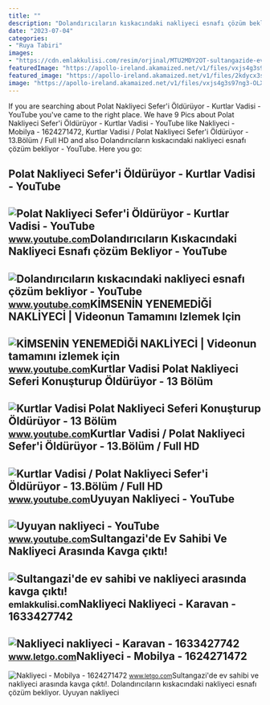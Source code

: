 ```yaml
---
title: ""
description: "Dolandırıcıların kıskacındaki nakliyeci esnafı çözüm bekliyor"
date: "2023-07-04"
categories:
- "Ruya Tabiri"
images:
- "https://cdn.emlakkulisi.com/resim/orjinal/MTU2MDY2OT-sultangazide-ev-sahibi-ve-nakliyeci-arasinda-kavga-cikti.jpg"
featuredImage: "https://apollo-ireland.akamaized.net/v1/files/vxjs4g3s97ng3-OLXAUTOTR/image"
featured_image: "https://apollo-ireland.akamaized.net/v1/files/2kdycx3sci4g1-OLXAUTOTR/image"
image: "https://apollo-ireland.akamaized.net/v1/files/vxjs4g3s97ng3-OLXAUTOTR/image"
---
```


If you are searching about Polat Nakliyeci Sefer'i Öldürüyor - Kurtlar Vadisi - YouTube you've came to the right place. We have 9 Pics about Polat Nakliyeci Sefer'i Öldürüyor - Kurtlar Vadisi - YouTube like Nakliyeci - Mobilya - 1624271472, Kurtlar Vadisi / Polat Nakliyeci Sefer'i Öldürüyor - 13.Bölüm / Full HD and also Dolandırıcıların kıskacındaki nakliyeci esnafı çözüm bekliyor - YouTube. Here you go:

Polat Nakliyeci Sefer'i Öldürüyor - Kurtlar Vadisi - YouTube
------------------------------------------------------------

 ![Polat Nakliyeci Sefer'i Öldürüyor - Kurtlar Vadisi - YouTube](https://i.ytimg.com/vi/8d7cc5SoL3c/maxresdefault.jpg) <small>www.youtube.com</small>Dolandırıcıların Kıskacındaki Nakliyeci Esnafı çözüm Bekliyor - YouTube
-----------------------------------------------------------------------

 ![Dolandırıcıların kıskacındaki nakliyeci esnafı çözüm bekliyor - YouTube](https://i.ytimg.com/vi/g-t07lKjQA4/maxresdefault.jpg) <small>www.youtube.com</small>KİMSENİN YENEMEDİĞİ NAKLİYECİ | Videonun Tamamını Izlemek Için
--------------------------------------------------------------

 ![KİMSENİN YENEMEDİĞİ NAKLİYECİ | Videonun tamamını izlemek için](https://i.ytimg.com/vi/Hwkrl720sYk/hq2.jpg?sqp=-oaymwEoCOADEOgC8quKqQMcGADwAQH4Ac4FgAKACooCDAgAEAEYRiBWKGUwDw==&rs=AOn4CLC2Tm5MxMAB9rKUNTQRFsfnYvrG0g) <small>www.youtube.com</small>Kurtlar Vadisi Polat Nakliyeci Seferi Konuşturup Öldürüyor - 13 Bölüm
---------------------------------------------------------------------

 ![Kurtlar Vadisi Polat Nakliyeci Seferi Konuşturup Öldürüyor - 13 Bölüm](https://i.ytimg.com/vi/5pMiyOsifhg/maxresdefault.jpg?sqp=-oaymwEmCIAKENAF8quKqQMa8AEB-AHIB4AC0AWKAgwIABABGH8gRSgtMA8=&rs=AOn4CLDooWLqIahmCKONP_vrqhUXXB9UGA) <small>www.youtube.com</small>Kurtlar Vadisi / Polat Nakliyeci Sefer'i Öldürüyor - 13.Bölüm / Full HD
-----------------------------------------------------------------------

 ![Kurtlar Vadisi / Polat Nakliyeci Sefer'i Öldürüyor - 13.Bölüm / Full HD](https://i.ytimg.com/vi/1i0sHr2B9W4/maxresdefault.jpg) <small>www.youtube.com</small>Uyuyan Nakliyeci - YouTube
--------------------------

 ![Uyuyan nakliyeci - YouTube](https://i.ytimg.com/vi/hHdcOv73OEA/maxres2.jpg?sqp=-oaymwEoCIAKENAF8quKqQMcGADwAQH4AZQDgALQBYoCDAgAEAEYciBRKD0wDw==&rs=AOn4CLB5DbVeI5pp1x3SETkPS7-6kifW_g) <small>www.youtube.com</small>Sultangazi'de Ev Sahibi Ve Nakliyeci Arasında Kavga çıktı!
----------------------------------------------------------

 ![Sultangazi'de ev sahibi ve nakliyeci arasında kavga çıktı!](https://cdn.emlakkulisi.com/resim/orjinal/MTU2MDY2OT-sultangazide-ev-sahibi-ve-nakliyeci-arasinda-kavga-cikti.jpg) <small>emlakkulisi.com</small>Nakliyeci Nakliyeci - Karavan - 1633427742
------------------------------------------

 ![Nakliyeci nakliyeci - Karavan - 1633427742](https://apollo-ireland.akamaized.net/v1/files/2kdycx3sci4g1-OLXAUTOTR/image) <small>www.letgo.com</small>Nakliyeci - Mobilya - 1624271472
--------------------------------

 ![Nakliyeci - Mobilya - 1624271472](https://apollo-ireland.akamaized.net/v1/files/vxjs4g3s97ng3-OLXAUTOTR/image) <small>www.letgo.com</small>Sultangazi'de ev sahibi ve nakliyeci arasında kavga çıktı!. Dolandırıcıların kıskacındaki nakliyeci esnafı çözüm bekliyor. Uyuyan nakliyeci
